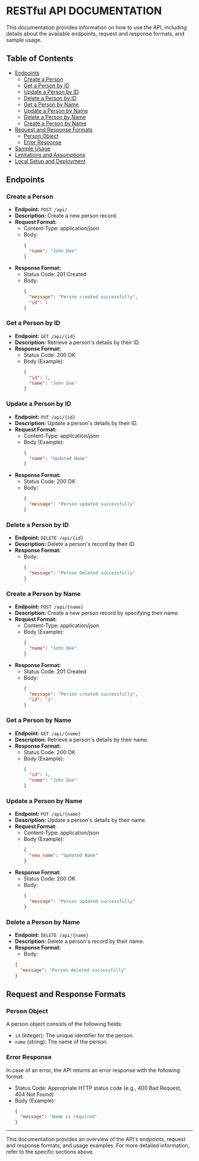 # RESTful API DOCUMENTATION

This documentation provides information on how to use the API, including details about the available endpoints, request and response formats, and sample usage.

## Table of Contents

- [Endpoints](#endpoints)
  - [Create a Person](#create-a-person)
  - [Get a Person by ID](#get-a-person-by-id)
  - [Update a Person by ID](#update-a-person-by-id)
  - [Delete a Person by ID](#delete-a-person-by-id)
  - [Get a Person by Name](#get-a-person-by-name)
  - [Update a Person by Name](#update-a-person-by-name)
  - [Delete a Person by Name](#delete-a-person-by-name)
  - [Create a Person by Name](#create-a-person-by-name)
- [Request and Response Formats](#request-and-response-formats)
  - [Person Object](#person-object)
  - [Error Response](#error-response)
- [Sample Usage](#sample-usage)
- [Limitations and Assumptions](#limitations-and-assumptions)
- [Local Setup and Deployment](#local-setup-and-deployment)

## Endpoints

### Create a Person

- **Endpoint:** `POST /api/`
- **Description:** Create a new person record.
- **Request Format:**
  - Content-Type: application/json
  - Body:
    ```json
    {
      "name": "John Doe"
    }
    ```
- **Response Format:**
  - Status Code: 201 Created
  - Body:
    ```json
    {
      "message": "Person created successfully",
      "id": 1
    }
    ```

### Get a Person by ID

- **Endpoint:** `GET /api/{id}`
- **Description:** Retrieve a person's details by their ID.
- **Response Format:**
  - Status Code: 200 OK
  - Body (Example):
    ```json
    {
      "id": 1,
      "name": "John Doe"
    }
    ```

### Update a Person by ID

- **Endpoint:** `PUT /api/{id}`
- **Description:** Update a person's details by their ID.
- **Request Format:**
  - Content-Type: application/json
  - Body (Example):
    ```json
    {
      "name": "Updated Name"
    }
    ```
- **Response Format:**
  - Status Code: 200 OK
  - Body:
    ```json
    {
      "message": "Person updated successfully"
    }
    ```

### Delete a Person by ID

- **Endpoint:** `DELETE /api/{id}`
- **Description:** Delete a person's record by their ID.
- **Response Format:**
  - Body:
    ```json
    {
      "message": "Person Deleted successfully"
    }
    ```

### Create a Person by Name

- **Endpoint:** `POST /api/{name}`
- **Description:** Create a new person record by specifying their name.
- **Request Format:**
  - Content-Type: application/json
  - Body (Example):
    ```json
    {
      "name": "John Doe"
    }
    ```
- **Response Format:**
  - Status Code: 201 Created
  - Body:
    ```json
    {
      "message": "Person created successfully",
      "id": "1"
    }
    ```

### Get a Person by Name

- **Endpoint:** `GET /api/{name}`
- **Description:** Retrieve a person's details by their name.
- **Response Format:**
  - Status Code: 200 OK
  - Body (Example):
    ```json
    {
      "id": 1,
      "name": "John Doe"
    }
    ```

### Update a Person by Name

- **Endpoint:** `PUT /api/{name}`
- **Description:** Update a person's details by their name.
- **Request Format:**
  - Content-Type: application/json
  - Body (Example):
    ```json
    {
      "new_name": "Updated Name"
    }
    ```
- **Response Format:**
  - Status Code: 200 OK
  - Body:
    ```json
    {
      "message": "Person updated successfully"
    }
    ```

### Delete a Person by Name

- **Endpoint:** `DELETE /api/{name}`
- **Description:** Delete a person's record by their name.
- **Response Format:**
  - Body:
  ```json
  {
    "message": "Person deleted successfully"
  }
  ```

## Request and Response Formats

### Person Object

A person object consists of the following fields:

- `id` (integer): The unique identifier for the person.
- `name` (string): The name of the person.

### Error Response

In case of an error, the API returns an error response with the following format:

- Status Code: Appropriate HTTP status code (e.g., 400 Bad Request, 404 Not Found)
- Body (Example):
  ```json
  {
    "message": "Name is required"
  }
  ```

---

This documentation provides an overview of the API's endpoints, request and response formats, and usage examples. For more detailed information, refer to the specific sections above.
